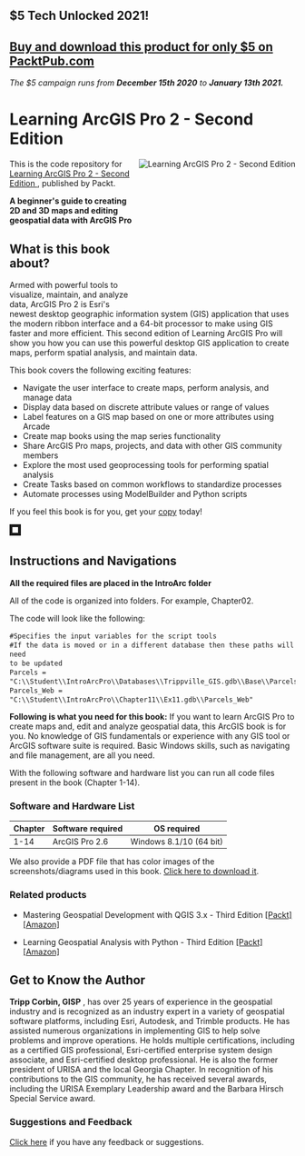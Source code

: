 ## $5 Tech Unlocked 2021!
[Buy and download this product for only $5 on PacktPub.com](https://www.packtpub.com/)
-----
*The $5 campaign         runs from __December 15th 2020__ to __January 13th 2021.__*

# Learning ArcGIS Pro 2 - Second Edition 

<a href="https://www.packtpub.com/programming/learning-arcgis-pro-2-second-edition?utm_source=github&utm_medium=repository&utm_campaign=9781839210228"><img src="https://www.packtpub.com/media/catalog/product/cache/4cdce5a811acc0d2926d7f857dceb83b/9/7/9781839210228-original_36.jpeg" alt="Learning ArcGIS Pro 2 - Second Edition " height="256px" align="right"></a>

This is the code repository for [Learning ArcGIS Pro 2 - Second Edition ](https://www.packtpub.com/programming/learning-arcgis-pro-2-second-edition?utm_source=github&utm_medium=repository&utm_campaign=9781839210228), published by Packt.

**A beginner's guide to creating 2D and 3D maps and editing geospatial data with ArcGIS Pro**

## What is this book about?
Armed with powerful tools to visualize, maintain, and analyze data, ArcGIS Pro 2 is Esri's newest desktop geographic information system (GIS) application that uses the modern ribbon interface and a 64-bit processor to make using GIS faster and more efficient. This second edition of Learning ArcGIS Pro will show you how you can use this powerful desktop GIS application to create maps, perform spatial analysis, and maintain data.


This book covers the following exciting features:
* Navigate the user interface to create maps, perform analysis, and manage data 
* Display data based on discrete attribute values or range of values 
* Label features on a GIS map based on one or more attributes using Arcade 
* Create map books using the map series functionality 
* Share ArcGIS Pro maps, projects, and data with other GIS community members 
* Explore the most used geoprocessing tools for performing spatial analysis 
* Create Tasks based on common workflows to standardize processes 
* Automate processes using ModelBuilder and Python scripts

If you feel this book is for you, get your [copy](https://www.amazon.com/dp/1839210222) today!

<a href="https://www.packtpub.com/?utm_source=github&utm_medium=banner&utm_campaign=GitHubBanner"><img src="https://raw.githubusercontent.com/PacktPublishing/GitHub/master/GitHub.png" 
alt="https://www.packtpub.com/" border="5" /></a>

## Instructions and Navigations
**All the required files are placed in the IntroArc folder**

All of the code is organized into folders. For example, Chapter02.

The code will look like the following:
```
#Specifies the input variables for the script tools
#If the data is moved or in a different database then these paths will need
to be updated
Parcels =
"C:\\Student\\IntroArcPro\\Databases\\Trippville_GIS.gdb\\Base\\Parcels"
Parcels_Web = "C:\\Student\\IntroArcPro\\Chapter11\\Ex11.gdb\\Parcels_Web"
```

**Following is what you need for this book:**
If you want to learn ArcGIS Pro to create maps and, edit and analyze geospatial data, this ArcGIS book is for you. No knowledge of GIS fundamentals or experience with any GIS tool or ArcGIS software suite is required. Basic Windows skills, such as navigating and file management, are all you need.

With the following software and hardware list you can run all code files present in the book (Chapter 1-14).
### Software and Hardware List
| Chapter | Software required | OS required |
| -------- | ------------------------------------ | ----------------------------------- |
| 1-14 | ArcGIS Pro 2.6 | Windows 8.1/10 (64 bit) |


We also provide a PDF file that has color images of the screenshots/diagrams used in this book. [Click here to download it]( https://static.packt-cdn.com/downloads/9781839210228_ColorImages.pdf).

### Related products
*  Mastering Geospatial Development with QGIS 3.x - Third Edition [[Packt]](https://www.packtpub.com/application-development/mastering-geospatial-development-qgis-3x-third-edition?utm_source=github&utm_medium=repository&utm_campaign=) [[Amazon]](https://www.amazon.com/dp/1788999894)

* Learning Geospatial Analysis with Python - Third Edition  [[Packt]](https://www.packtpub.com/programming/learning-geospatial-analysis-with-python-third-edition?utm_source=github&utm_medium=repository&utm_campaign=9781789959277) [[Amazon]](https://www.amazon.com/dp/1789959276)

## Get to Know the Author
**Tripp Corbin, GISP**
, has over 25 years of experience in the geospatial industry and is recognized as an industry expert in a variety of geospatial software platforms, including Esri, Autodesk, and Trimble products. He has assisted numerous organizations in implementing GIS to help solve problems and improve operations. He holds multiple certifications, including as a certified GIS professional, Esri-certified enterprise system design associate, and Esri-certified desktop professional. He is also the former president of URISA and the local Georgia Chapter. In recognition of his contributions to the GIS community, he has received several awards, including the URISA Exemplary Leadership award and the Barbara Hirsch Special Service award.


### Suggestions and Feedback
[Click here](https://docs.google.com/forms/d/e/1FAIpQLSdy7dATC6QmEL81FIUuymZ0Wy9vH1jHkvpY57OiMeKGqib_Ow/viewform) if you have any feedback or suggestions.


